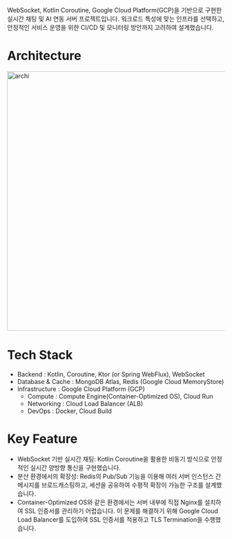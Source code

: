WebSocket, Kotlin Coroutine, Google Cloud Platform(GCP)을 기반으로 구현한 실시간 채팅 및 AI 연동 서버 프로젝트입니다. 워크로드 특성에 맞는 인프라를 선택하고, 안정적인 서비스 운영을 위한 CI/CD 및 모니터링 방안까지 고려하여 설계했습니다.

# Architecture
<img width="580" height="600" alt="archi" src="https://github.com/user-attachments/assets/9689e7c6-aaf5-4c28-8104-ae0421988004" />

# Tech Stack
- Backend :	Kotlin, Coroutine, Ktor (or Spring WebFlux), WebSocket
- Database & Cache : MongoDB Atlas, Redis (Google Cloud MemoryStore)
- Infrastructure : Google Cloud Platform (GCP)
  - Compute :	Compute Engine(Container-Optimized OS), Cloud Run
  - Networking : Cloud Load Balancer (ALB)
  - DevOps : Docker, Cloud Build
 
# Key Feature
- WebSocket 기반 실시간 채팅: Kotlin Coroutine을 활용한 비동기 방식으로 안정적인 실시간 양방향 통신을 구현했습니다.
- 분산 환경에서의 확장성: Redis의 Pub/Sub 기능을 이용해 여러 서버 인스턴스 간 메시지를 브로드캐스팅하고, 세션을 공유하여 수평적 확장이 가능한 구조를 설계했습니다.
- Container-Optimized OS와 같은 환경에서는 서버 내부에 직접 Nginx를 설치하여 SSL 인증서를 관리하기 어렵습니다. 이 문제를 해결하기 위해 Google Cloud Load Balancer를 도입하여 SSL 인증서를 적용하고 TLS Termination을 수행했습니다.
